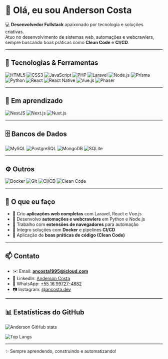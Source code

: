 # 👋 Olá, eu sou Anderson Costa  

💻 **Desenvolvedor Fullstack** apaixonado por tecnologia e soluções criativas.  
Atuo no desenvolvimento de sistemas web, automações e webcrawlers, sempre buscando boas práticas como **Clean Code** e **CI/CD**.

---

## 🚀 Tecnologias & Ferramentas  

![HTML5](https://img.shields.io/badge/HTML5-E34F26?style=for-the-badge&logo=html5&logoColor=white)
![CSS3](https://img.shields.io/badge/CSS3-1572B6?style=for-the-badge&logo=css3&logoColor=white)
![JavaScript](https://img.shields.io/badge/JavaScript-F7DF1E?style=for-the-badge&logo=javascript&logoColor=black)
![PHP](https://img.shields.io/badge/PHP-777BB4?style=for-the-badge&logo=php&logoColor=white)
![Laravel](https://img.shields.io/badge/Laravel-FF2D20?style=for-the-badge&logo=laravel&logoColor=white)
![Node.js](https://img.shields.io/badge/Node.js-339933?style=for-the-badge&logo=nodedotjs&logoColor=white)
![Prisma](https://img.shields.io/badge/Prisma-2D3748?style=for-the-badge&logo=prisma&logoColor=white)
![Python](https://img.shields.io/badge/Python-3776AB?style=for-the-badge&logo=python&logoColor=white)
![React](https://img.shields.io/badge/React-20232A?style=for-the-badge&logo=react&logoColor=61DAFB)
![React Native](https://img.shields.io/badge/React_Native-20232A?style=for-the-badge&logo=react&logoColor=61DAFB)
![Vue.js](https://img.shields.io/badge/Vue.js-35495E?style=for-the-badge&logo=vuedotjs&logoColor=4FC08D)
![Phaser](https://img.shields.io/badge/PhaserJS-4FC08D?style=for-the-badge&logo=phaser&logoColor=white)

---

## 📖 Em aprendizado  

![NestJS](https://img.shields.io/badge/NestJS-E0234E?style=for-the-badge&logo=nestjs&logoColor=white)
![Next.js](https://img.shields.io/badge/Next.js-000000?style=for-the-badge&logo=nextdotjs&logoColor=white)
![Nuxt.js](https://img.shields.io/badge/Nuxt.js-00C58E?style=for-the-badge&logo=nuxtdotjs&logoColor=white)

---

## 🗄️ Bancos de Dados  

![MySQL](https://img.shields.io/badge/MySQL-4479A1?style=for-the-badge&logo=mysql&logoColor=white)
![PostgreSQL](https://img.shields.io/badge/PostgreSQL-316192?style=for-the-badge&logo=postgresql&logoColor=white)
![MongoDB](https://img.shields.io/badge/MongoDB-4EA94B?style=for-the-badge&logo=mongodb&logoColor=white)
![SQLite](https://img.shields.io/badge/SQLite-003B57?style=for-the-badge&logo=sqlite&logoColor=white)

---

## ⚙️ Outros  

![Docker](https://img.shields.io/badge/Docker-2496ED?style=for-the-badge&logo=docker&logoColor=white)
![Git](https://img.shields.io/badge/GIT-F05032?style=for-the-badge&logo=git&logoColor=white)
![CI/CD](https://img.shields.io/badge/CI/CD-000000?style=for-the-badge&logo=githubactions&logoColor=white)
![Clean Code](https://img.shields.io/badge/Clean_Code-008000?style=for-the-badge)

---

## 📌 O que eu faço  
- 🔹 Crio **aplicações web completas** com Laravel, React e Vue.js  
- 🔹 Desenvolvo **automações e webcrawlers** em Python e Node.js  
- 🔹 Trabalho com **extensões de navegadores** para automação  
- 🔹 Integro soluções com **Docker** e pipelines **CI/CD**  
- 🔹 Aplicação de **boas práticas de código (Clean Code)**  

---

## 📫 Contato  
- ✉️ Email: **ancosta1995@icloud.com**  
- 💼 LinkedIn: [Anderson Costa](https://www.linkedin.com/in/anderson-costa-3a23a720)  
- 📱 WhatsApp: [+55 16 99727-4882](https://wa.me/5516997274882)  
- 📷 Instagram: [@ancosta.dev](https://instagram.com/ancosta.dev)  

---

## 📊 Estatísticas do GitHub  
![Anderson GitHub stats](https://github-readme-stats.vercel.app/api?username=ancosta1995&show_icons=true&theme=radical)  

![Top Langs](https://github-readme-stats.vercel.app/api/top-langs/?username=ancosta1995&layout=compact&theme=radical)

---

✨ Sempre aprendendo, construindo e automatizando!
